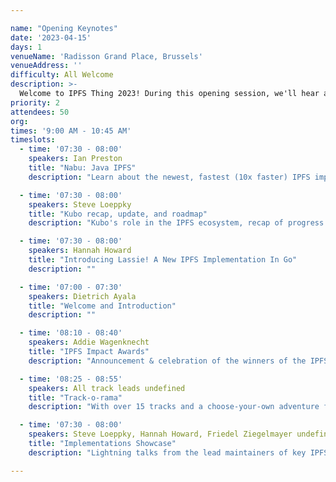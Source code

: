 ```yaml
---

name: "Opening Keynotes"
date: '2023-04-15'
days: 1
venueName: 'Radisson Grand Place, Brussels'
venueAddress: ''
difficulty: All Welcome
description: >-
  Welcome to IPFS Thing 2023! During this opening session, we'll hear an overview of the latest implementations, tools, and advancements across the world of IPFS, and celebrate the winners of the IPFS Impact Grants Round 2. We'll also go over what to expect from the next 5 days.
priority: 2
attendees: 50
org: 
times: '9:00 AM - 10:45 AM'
timeslots:
  - time: '07:30 - 08:00'
    speakers: Ian Preston
    title: "Nabu: Java IPFS"
    description: "Learn about the newest, fastest (10x faster) IPFS implementation. "

  - time: '07:30 - 08:00'
    speakers: Steve Loeppky
    title: "Kubo recap, update, and roadmap"
    description: "Kubo's role in the IPFS ecosystem, recap of progress over the last year, and plans for the future.  It's TBD whether I or Gus will be giving this talk."

  - time: '07:30 - 08:00'
    speakers: Hannah Howard
    title: "Introducing Lassie! A New IPFS Implementation In Go"
    description: ""

  - time: '07:00 - 07:30'
    speakers: Dietrich Ayala
    title: "Welcome and Introduction"
    description: ""

  - time: '08:10 - 08:40'
    speakers: Addie Wagenknecht
    title: "IPFS Impact Awards"
    description: "Announcement & celebration of the winners of the IPFS Impact Evaluator Awards Round 2, selected through the open impact evaluator process."

  - time: '08:25 - 08:55'
    speakers: All track leads undefined
    title: "Track-o-rama"
    description: "With over 15 tracks and a choose-your-own adventure format, how will you choose? In this session, track leads will give a 60-second pitch for why EVERYONE should come to their track."

  - time: '07:30 - 08:00'
    speakers: Steve Loeppky, Hannah Howard, Friedel Ziegelmayer undefined
    title: "Implementations Showcase"
    description: "Lightning talks from the lead maintainers of key IPFS implementations (Kubo, Lassie, Iroh, and more) on the current state and future of each, followed by a short panel discussion on what's needed most and the challenges of implementation and maintainership."

---
```

